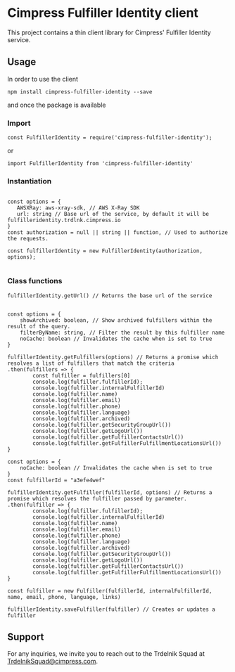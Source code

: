 # Cimpress Fulfiller Identity client

This project contains a thin client library for Cimpress' Fulfiller Identity service.

## Usage

In order to use the client

`npm install cimpress-fulfiller-identity --save`

and once the package is available

### Import

`const FulfillerIdentity = require('cimpress-fulfiller-identity');`

or 

`import FulfillerIdentity from 'cimpress-fulfiller-identity'`

### Instantiation
```

const options = {
   AWSXRay: aws-xray-sdk, // AWS X-Ray SDK
   url: string // Base url of the service, by default it will be fulfilleridentity.trdlnk.cimpress.io
}
const authorization = null || string || function, // Used to authorize the requests.

const fulfillerIdentity = new FulfillerIdentity(authorization, options);


```
### Class functions 



```
fulfillerIdentity.getUrl() // Returns the base url of the service


```



```
const options = {
    showArchived: boolean, // Show archived fulfillers within the result of the query.
    filterByName: string, // Filter the result by this fulfiller name
    noCache: boolean // Invalidates the cache when is set to true    
}

fulfillerIdentity.getFulfillers(options) // Returns a promise which resolves a list of fulfillers that match the criteria
.then(fulfillers => {
        const fulfiller = fulfillers[0]
        console.log(fulfiller.fulfillerId);
        console.log(fulfiller.internalFulfillerId)
        console.log(fulfiller.name)
        console.log(fulfiller.email)
        console.log(fulfiller.phone)
        console.log(fulfiller.language)
        console.log(fulfiller.archived)
        console.log(fulfiller.getSecurityGroupUrl())
        console.log(fulfiller.getLogoUrl())
        console.log(fulfiller.getFulfillerContactsUrl())
        console.log(fulfiller.getFulfillerFulfillmentLocationsUrl())
}

```


```
const options = {
    noCache: boolean // Invalidates the cache when is set to true    
}
const fulfillerId = "a3efe4wef"

fulfillerIdentity.getFulfiller(fulfillerId, options) // Returns a promise which resolves the fulfiller passed by parameter.
.then(fulfiller => {
        console.log(fulfiller.fulfillerId);
        console.log(fulfiller.internalFulfillerId)
        console.log(fulfiller.name)
        console.log(fulfiller.email)
        console.log(fulfiller.phone)
        console.log(fulfiller.language)
        console.log(fulfiller.archived)
        console.log(fulfiller.getSecurityGroupUrl())
        console.log(fulfiller.getLogoUrl())
        console.log(fulfiller.getFulfillerContactsUrl())
        console.log(fulfiller.getFulfillerFulfillmentLocationsUrl())
}

```



```
const fulfiller = new Fulfiller(fulfillerId, internalFulfillerId, name, email, phone, language, links)

fulfillerIdentity.saveFulfiller(fulfiller) // Creates or updates a fulfiller

```
## Support

For any inquiries, we invite you to reach out to the Trdelnik Squad at TrdelnikSquad@cimpress.com.
